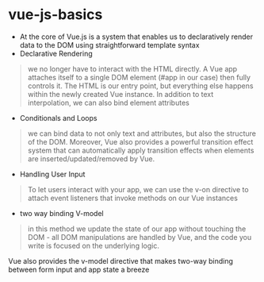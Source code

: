 # vue-js-basics

- At the core of Vue.js is a system that enables us to declaratively render data to the DOM using straightforward template syntax
- Declarative Rendering

> we no longer have to interact with the HTML directly. A Vue app attaches itself to a single DOM element (#app in our case) then fully controls it. The HTML is our entry point, but everything else happens within the newly created Vue instance.
In addition to text interpolation, we can also bind element attributes

- Conditionals and Loops

 > we can bind data to not only text and attributes, but also the structure of the DOM. Moreover, Vue also provides a powerful transition effect system that can automatically apply transition effects when elements are inserted/updated/removed by Vue.

- Handling User Input
> To let users interact with your app, we can use the v-on directive to attach event listeners that invoke methods on our Vue instances

- two way binding V-model
> in this method we update the state of our app without touching the DOM - all DOM manipulations are handled by Vue, and the code you write is focused on the underlying logic.

Vue also provides the v-model directive that makes two-way binding between form input and app state a breeze

